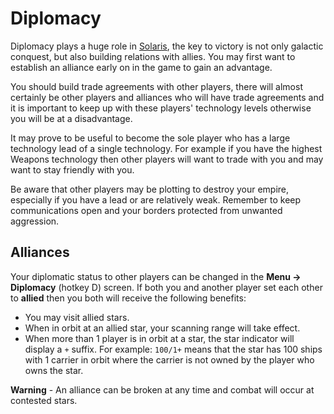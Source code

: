 # Diplomacy

Diplomacy plays a huge role in [Solaris](https://solaris.games), the key to victory is not only galactic conquest, but also building relations with allies. You may first want to establish an alliance early on in the game to gain an advantage.

You should build trade agreements with other players, there will almost certainly be other players and alliances who will have trade agreements and it is important to keep up with these players' technology levels otherwise you will be at a disadvantage.

It may prove to be useful to become the sole player who has a large technology lead of a single technology. For example if you have the highest Weapons technology then other players will want to trade with you and may want to stay friendly with you.

Be aware that other players may be plotting to destroy your empire, especially if you have a lead or are relatively weak. Remember to keep communications open and your borders protected from unwanted aggression.

## Alliances

Your diplomatic status to other players can be changed in the **Menu -> Diplomacy** (hotkey D) screen. If both you and another player set each other to **allied** then you both will receive the following benefits:

- You may visit allied stars.
- When in orbit at an allied star, your scanning range will take effect.
- When more than 1 player is in orbit at a star, the star indicator will display a `+` suffix. For example: `100/1+` means that the star has 100 ships with 1 carrier in orbit where the carrier is not owned by the player who owns the star.

**Warning** - An alliance can be broken at any time and combat will occur at contested stars.